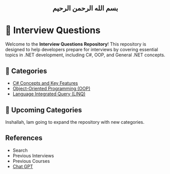 
<H2 dir="rtl" align="center">
بسم الله الرحمن الرحيم
</h2>

# 💼 Interview Questions

Welcome to the **Interview Questions Repository**! This repository is designed to help developers prepare for interviews by covering essential topics in .NET development, including C#, OOP, and General .NET concepts.

## 📂 Categories
- [C# Concepts and Key Features](./CSharpConceptsAndKeyFeatures.md)
- [Object-Oriented Programming (OOP)](./OOP.md)
- [Language Integrated Query (LINQ)](./LINQ.md)



## 🚀 Upcoming Categories
Inshallah, Iam going to expand the repository with new categories. 


## References 
- Search
- Previous Interviews
- Previous Courses
- [Chat GPT](https://chatgpt.com/)






